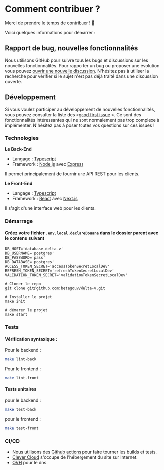 # Comment contribuer ?

Merci de prendre le temps de contribuer ! 🎉

Voici quelques informations pour démarrer :

## Rapport de bug, nouvelles fonctionnalités

Nous utilisons GitHub pour suivre tous les bugs et discussions sur les nouvelles fonctionnalités. Pour rapporter un bug ou proposer une évolution vous pouvez [ouvrir une nouvelle discussion](https://github.com/betagouv/delta-v/issues/new). N'hésitez pas à utiliser la recherche pour vérifier si le sujet n'est pas déjà traité dans une discussion ouverte.

## Développement

Si vous voulez participer au développement de nouvelles fonctionnalités, vous pouvez consulter la liste des «[good first issue](https://github.com/betagouv/delta-v/labels/%F0%9F%A5%87%20good%20first%20issue) ». Ce sont des fonctionnalités intéressantes qui ne sont normalement pas trop complexe à implémenter. N'hésitez pas à poser toutes vos questions sur ces issues !

### Technologies

**Le Back-End**

- Langage : [Typescript](https://www.typescriptlang.org/)
- Framework : [Node.js](https://nodejs.org/fr/) avec [Express](https://expressjs.com/fr/)

Il permet principalement de fournir une API REST pour les clients.

**Le Front-End**

- Langage : [Typescript](https://www.typescriptlang.org/)
- Framework : [React](https://fr.reactjs.org/) avec [Next.js](https://nextjs.org/)

Il s'agit d'une interface web pour les clients.

### Démarrage

#### Créez votre fichier `.env.local.declareDouane` dans le dossier parent avec le contenu suivant

```env
DB_HOST='database-delta-v'
DB_USERNAME='postgres'
DB_PASSWORD='pass'
DB_DATABASE='postgres'
ACCESS_TOKEN_SECRET='accessTokenSecretLocalDev'
REFRESH_TOKEN_SECRET='refreshTokenSecretLocalDev'
VALIDATION_TOKEN_SECRET='validationTokenSecretLocalDev'
```

```
# Cloner le repo
git clone git@github.com:betagouv/delta-v.git

# Installer le projet
make init

# démarer le projet
make start
```

### Tests

#### Vérification syntaxique :

Pour le backend :

```sh
make lint-back
```

Pour le frontend :

```sh
make lint-front
```

#### Tests unitaires

pour le backend :

```sh
make test-back
```

pour le frontend :

```sh
make test-front
```

### CI/CD

- Nous utilisons des [Github actions](https://github.com/features/actions) pour faire tourner les builds et
  tests.
- [Clever Cloud](https://clever-cloud.com/fr/) s'occupe de l’hébergement du site sur Internet.
- [OVH](https://www.ovhcloud.com/fr/) pour le dns.
